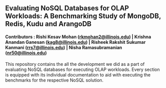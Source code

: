 ## Evaluating NoSQL Databases for OLAP Workloads: A Benchmarking Study of MongoDB, Redis, Kudu and ArangoDB

#### Contributors : Rishi Kesav Mohan (rkmohan2@illinois.edu) | Krishna Anandan Ganesan (kag8@illinois.edu) | Risheek Rakshit Sukumar Kanmani (rrs7@illinois.edu) | Nisha Ramasubramanian (nr50@illinois.edu)

This repository contains the all the development we did as a part of evaluating NoSQL databases for executing OLAP workloads. Every section is equipped with its individual documentation to aid with executing the benchmarks for the respective NoSQL solution.